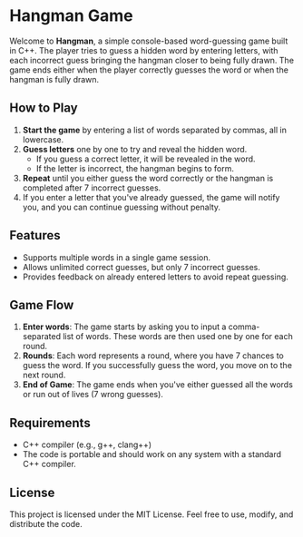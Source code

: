 # Hangman Game

Welcome to **Hangman**, a simple console-based word-guessing game built in C++. The player tries to guess a hidden word by entering letters, with each incorrect guess bringing the hangman closer to being fully drawn. The game ends either when the player correctly guesses the word or when the hangman is fully drawn.

## How to Play
1. **Start the game** by entering a list of words separated by commas, all in lowercase.
2. **Guess letters** one by one to try and reveal the hidden word.
   - If you guess a correct letter, it will be revealed in the word.
   - If the letter is incorrect, the hangman begins to form.
3. **Repeat** until you either guess the word correctly or the hangman is completed after 7 incorrect guesses.
4. If you enter a letter that you've already guessed, the game will notify you, and you can continue guessing without penalty.

## Features
- Supports multiple words in a single game session.
- Allows unlimited correct guesses, but only 7 incorrect guesses.
- Provides feedback on already entered letters to avoid repeat guessing.

## Game Flow
1. **Enter words**: The game starts by asking you to input a comma-separated list of words. These words are then used one by one for each round.
2. **Rounds**: Each word represents a round, where you have 7 chances to guess the word. If you successfully guess the word, you move on to the next round.
3. **End of Game**: The game ends when you've either guessed all the words or run out of lives (7 wrong guesses).

## Requirements
- C++ compiler (e.g., g++, clang++)
- The code is portable and should work on any system with a standard C++ compiler.

## License
This project is licensed under the MIT License. Feel free to use, modify, and distribute the code.
